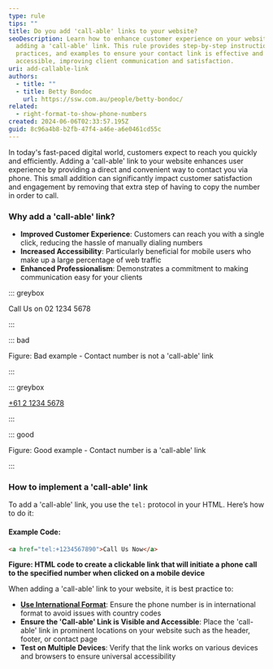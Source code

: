```yaml
---
type: rule
tips: ""
title: Do you add 'call-able' links to your website?
seoDescription: Learn how to enhance customer experience on your website by
  adding a 'call-able' link. This rule provides step-by-step instructions, best
  practices, and examples to ensure your contact link is effective and
  accessible, improving client communication and satisfaction.
uri: add-callable-link
authors:
  - title: ""
  - title: Betty Bondoc
    url: https://ssw.com.au/people/betty-bondoc/
related:
  - right-format-to-show-phone-numbers
created: 2024-06-06T02:33:57.195Z
guid: 8c96a4b8-b2fb-47f4-a46e-a6e0461cd55c
---
```

In today's fast-paced digital world, customers expect to reach you quickly and efficiently. Adding a 'call-able' link to your website enhances user experience by providing a direct and convenient way to contact you via phone. This small addition can significantly impact customer satisfaction and engagement by removing that extra step of having to copy the number in order to call.
            
<!--endintro-->

### Why add a 'call-able' link?

* **Improved Customer Experience**: Customers can reach you with a single click, reducing the hassle of manually dialing numbers
* **Increased Accessibility**: Particularly beneficial for mobile users who make up a large percentage of web traffic
* **Enhanced Professionalism**: Demonstrates a commitment to making communication easy for your clients

::: greybox

Call Us on 02 1234 5678

:::

::: bad

Figure: Bad example - Contact number is not a 'call-able' link

:::

::: greybox

<a href="tel:+61 2 1234 5678">+61 2 1234 5678</a>

:::

::: good

Figure: Good example - Contact number is a 'call-able' link

:::

### How to implement a 'call-able' link

To add a 'call-able' link, you use the `tel:` protocol in your HTML. Here’s how to do it:

#### Example Code:

```html
<a href="tel:+1234567890">Call Us Now</a>
```
**Figure: HTML code to create a clickable link that will initiate a phone call to the specified number when clicked on a mobile device**


When adding a 'call-able' link to your website, it is best practice to:
* [**Use International Format**](/right-format-to-show-phone-numbers): Ensure the phone number is in international format to avoid issues with country codes
* **Ensure the 'Call-able' Link is Visible and Accessible**: Place the 'call-able' link in prominent locations on your website such as the header, footer, or contact page
* **Test on Multiple Devices**: Verify that the link works on various devices and browsers to ensure universal accessibility



